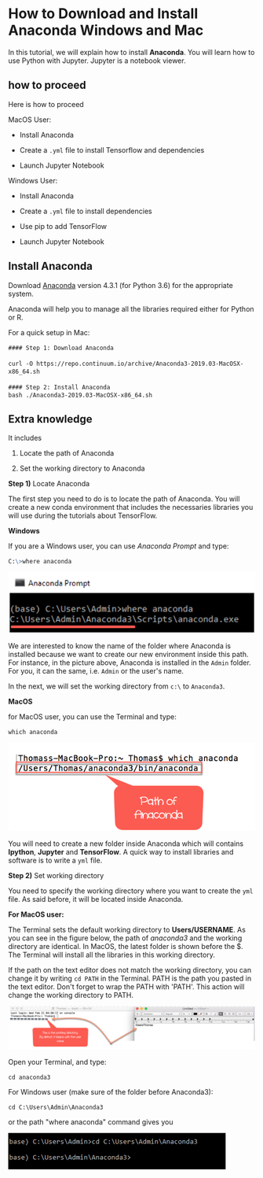 # How to Download and Install Anaconda Windows and Mac 

In this tutorial, we will explain how to install
**Anaconda**. You will learn how to use Python with Jupyter. Jupyter
is a notebook viewer.

## how to proceed

Here is how to proceed

MacOS User:

-   Install Anaconda

-   Create a `.yml` file to install Tensorflow and dependencies

-   Launch Jupyter Notebook

Windows User:

-   Install Anaconda

-   Create a `.yml` file to install dependencies

-   Use pip to add TensorFlow

-   Launch Jupyter Notebook


## Install Anaconda 

Download [Anaconda](https://www.anaconda.com/download/) version 4.3.1 (for Python 3.6) for the appropriate system.

Anaconda will help you to manage all the libraries required either for
Python or R. 



For a quick setup in Mac:

```shell
#### Step 1: Download Anaconda

curl -O https://repo.continuum.io/archive/Anaconda3-2019.03-MacOSX-x86_64.sh

#### Step 2: Install Anaconda
bash ./Anaconda3-2019.03-MacOSX-x86_64.sh
```



## Extra knowledge

It includes

1.   Locate the path of Anaconda

2.   Set the working directory to Anaconda

**Step 1)** Locate Anaconda

The first step you need to do is to locate the path of Anaconda. You
will create a new conda environment that includes the necessaries
libraries you will use during the tutorials about TensorFlow.

**Windows**

If you are a Windows user, you can use *Anaconda Prompt* and type:

```markdown
C:\>where anaconda
```

![](https://github.com/thomaspernet/Tensorflow/blob/master/tensorflow/7_install-tensorflow_files/image001.png?raw=true)

We are interested to know the name of the folder where Anaconda is
installed because we want to create our new environment inside this
path. For instance, in the picture above, Anaconda is installed in the
`Admin` folder. For you, it can the same, i.e. `Admin` or the user's
name.

In the next, we will set the working directory from `c:\` to
`Anaconda3`.

**MacOS**

for MacOS user, you can use the Terminal and type:

    which anaconda



![](https://github.com/thomaspernet/Tensorflow/blob/master/tensorflow/7_install-tensorflow_files/image002.png?raw=true)

You will need to create a new folder inside Anaconda which will contains
**Ipython**, **Jupyter** and **TensorFlow**. A quick way to install
libraries and software is to write a `yml` file.

**Step 2)** Set working directory

You need to specify the working directory where you want to create the
`yml` file. As said before, it will be located inside Anaconda.

**For MacOS user:**

The Terminal sets the default working directory to **Users/USERNAME**.
As you can see in the figure below, the path of *anaconda3* and the
working directory are identical. In MacOS, the latest folder is shown
before the \$. The Terminal will install all the libraries in this
working directory.

If the path on the text editor does not match the working directory, you
can change it by writing `cd PATH` in the Terminal. PATH is the path you
pasted in the text editor. Don't forget to wrap the PATH with 'PATH'.
This action will change the working directory to PATH.

![](https://github.com/thomaspernet/Tensorflow/blob/master/tensorflow/7_install-tensorflow_files/image003.png?raw=true)

Open your Terminal, and type:

    cd anaconda3

For Windows user (make sure of the folder before Anaconda3):

    cd C:\Users\Admin\Anaconda3

or the path "where anaconda" command gives you

![](https://github.com/thomaspernet/Tensorflow/blob/master/tensorflow/7_install-tensorflow_files/image004.png?raw=true)